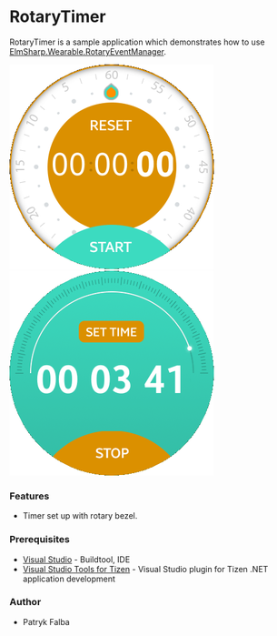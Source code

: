 # RotaryTimer
RotaryTimer is a sample application which demonstrates how to use [ElmSharp.Wearable.RotaryEventManager](https://samsung.github.io/TizenFX/stable/api/ElmSharp.Wearable.RotaryEventManager.html).

![Setting timer](./Screenshots/screenshot_1.png)
![Running timer](./Screenshots/screenshot_2.png)

### Features
* Timer set up with rotary bezel.

### Prerequisites

* [Visual Studio](https://www.visualstudio.com/) - Buildtool, IDE
* [Visual Studio Tools for Tizen](https://docs.tizen.org/application/vstools/install) - Visual Studio plugin for Tizen .NET application development

### Author
* Patryk Falba
